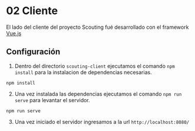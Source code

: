 # 02 Cliente
El lado del cliente del proyecto Scouting fué desarrollado con el framework [Vue.js](https://vuejs.org/)

## Configuración
1. Dentro del directorio `scouting-client` ejecutamos el comando `npm install` para la instalacion de dependencias necesarias.
```
npm install
```

2. Una vez instalada las dependencias ejecutamos el comando `npm run serve` para levantar el servidor.
```
npm run serve
```
3. Una vez iniciado el servidor ingresamos a la url `http://localhost:8080/`

<img :src="$withBase('/img/client/01.png')">




